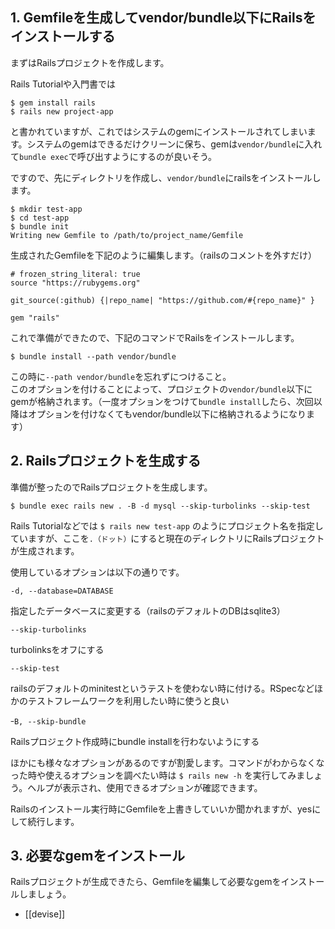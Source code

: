 
## 1. Gemfileを生成してvendor/bundle以下にRailsをインストールする

まずはRailsプロジェクトを作成します。

Rails Tutorialや入門書では

```
$ gem install rails
$ rails new project-app
```

と書かれていますが、これではシステムのgemにインストールされてしまいます。システムのgemはできるだけクリーンに保ち、gemは`vendor/bundle`に入れて`bundle exec`で呼び出すようにするのが良いそう。

ですので、先にディレクトリを作成し、`vendor/bundle`にrailsをインストールします。

```
$ mkdir test-app
$ cd test-app
$ bundle init
Writing new Gemfile to /path/to/project_name/Gemfile
```

生成されたGemfileを下記のように編集します。（railsのコメントを外すだけ）

```
# frozen_string_literal: true
source "https://rubygems.org"

git_source(:github) {|repo_name| "https://github.com/#{repo_name}" }

gem "rails"
```

これで準備ができたので、下記のコマンドでRailsをインストールします。

`$ bundle install --path vendor/bundle`

この時に`--path vendor/bundle`を忘れずにつけること。  
このオプションを付けることによって、プロジェクトの`vendor/bundle`以下にgemが格納されます。（一度オプションをつけて`bundle install`したら、次回以降はオプションを付けなくてもvendor/bundle以下に格納されるようになります）

## 2. Railsプロジェクトを生成する

準備が整ったのでRailsプロジェクトを生成します。

`$ bundle exec rails new . -B -d mysql --skip-turbolinks --skip-test`

Rails Tutorialなどでは `$ rails new test-app` のようにプロジェクト名を指定していますが、ここを`.（ドット）`にすると現在のディレクトリにRailsプロジェクトが生成されます。

使用しているオプションは以下の通りです。

```
-d, --database=DATABASE
```

指定したデータベースに変更する（railsのデフォルトのDBはsqlite3）

```
--skip-turbolinks
```

turbolinksをオフにする　

```
--skip-test
```

railsのデフォルトのminitestというテストを使わない時に付ける。RSpecなどほかのテストフレームワークを利用したい時に使うと良い

```
ｰB, --skip-bundle
```

Railsプロジェクト作成時にbundle installを行わないようにする

ほかにも様々なオプションがあるのですが割愛します。コマンドがわからなくなった時や使えるオプションを調べたい時は `$ rails new -h` を実行してみましょう。ヘルプが表示され、使用できるオプションが確認できます。

Railsのインストール実行時にGemfileを上書きしていいか聞かれますが、yesにして続行します。

## 3. 必要なgemをインストール

Railsプロジェクトが生成できたら、Gemfileを編集して必要なgemをインストールしましょう。
- [[devise]]
